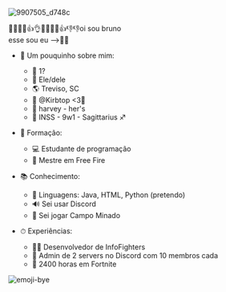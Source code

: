 ![9907505_d748c](https://user-images.githubusercontent.com/106177005/182224969-44fcbadb-aded-4841-9106-2ea46985c910.gif)

👋👋👋👋👍👌👋👋👋🤟👍👎👎oi sou bruno
<br> esse sou eu -->👨‍💻

- 🧐 Um pouquinho sobre mim: 
    - 📆 1?
    - 🔰 Ele/dele
    - 🌎 Treviso, SC
    - 💍 @Kirbtop <3🌈
    - 🎵 harvey - her's
    - 🧠 INSS - 9w1 - Sagittarius ♐

- 🤔 Formação:
    - 💻 Estudante de programação
    - 🎯 Mestre em Free Fire
    
- 📚 Conhecimento:
    - 📄 Linguagens: Java, HTML, Python (pretendo)
    - 🔊 Sei usar Discord
    - 🚩 Sei jogar Campo Minado
    
- ⏱ Experiências:
    - 👨‍🏫 Desenvolvedor de InfoFighters
    - 🛑 Admin de 2 servers no Discord com 10 membros cada
    - 🔫 2400 horas em Fortnite
    
    
    
    
![emoji-bye](https://user-images.githubusercontent.com/106177005/182228600-820e8990-05f7-4de9-b0f9-eca6e141cb24.gif)

